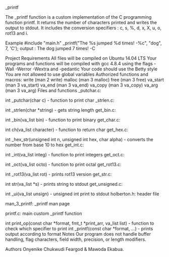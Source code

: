 _printf

The _printf function is a custom implementation of the C programming function printf. It returns the number of characters printed and writes the output to stdout. It includes the conversion specifiers : c, s, %, d, x, X, u, o, rot13 and i.

Example
#include "main.h"
_printf("The %s jumped %d times! -%c", "dog", 7, 'C');
output : The dog jumped 7 times! -C

Project Requirements
All files will be compiled on Ubuntu 14.04 LTS
Your programs and functions will be compiled with gcc 4.8.4 using the flags -Wall -Werror -Wextra and -pedantic
Your code should use the Betty style
You are not allowed to use global variables
Authorized functions and macros:
write (man 2 write)
malloc (man 3 malloc)
free (man 3 free)
va_start (man 3 va_start)
va_end (man 3 va_end)
va_copy (man 3 va_copy)
va_arg (man 3 va_arg)
Files and functions
_putchar.c:

int _putchar(char c) - function to print char
_strlen.c:

int _strlen(char *string) - gets string length
get_bin.c:

int _bin(va_list bin) - function to print binary
get_char.c:

int ch(va_list character) - function to return char
get_hex.c:

int _hex_str(unsigned int n, unsigned int hex, char alpha) - converts the number from base 10 to hex
get_int.c:

int _int(va_list integ) - function to print integers
get_oct.c:

int _oct(va_list octo) - function to print octal
get_rot13.c:

int _rot13(va_list rot) - prints rot13 version
get_str.c:

int str(va_list *s) - prints string to stdout
get_unsigned.c:

int _ui(va_list unsign) - unsigned int print to stdout
holberton.h: header file

man_3_printf: _printf man page

printf.c: main custom _printf function

int print_op(const char *format, fmt_t *print_arr, va_list list) - function to check which specifier to print
int _printf(const char *format, ...) - prints output according to format
Notes
Our program does not handle buffer handling, flag characters, field width, precision, or length modifiers.

Authors
Onyenike Chukwudi Feargod & Mawoda Ekabua.
